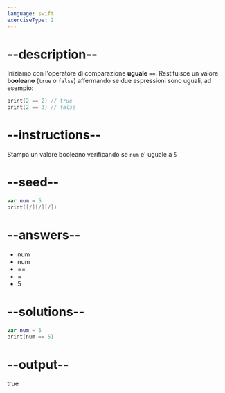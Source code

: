 ```yaml
---
language: swift
exerciseType: 2
---
```


# --description--

Iniziamo con l'operatore di comparazione **uguale** `==`.
Restituisce un valore **booleano** (`true` o `false`) affermando se due espressioni sono uguali, ad esempio:
```swift
print(2 == 2) // true
print(2 == 3) // false
```

# --instructions--

Stampa un valore booleano verificando se `num` e' uguale a `5`

# --seed--

```swift
var num = 5
print([/][/][/])
```

# --answers--

- num 
- num 
- == 
- = 
- 5

# --solutions--

```swift
var num = 5
print(num == 5)
```

# --output--

true

